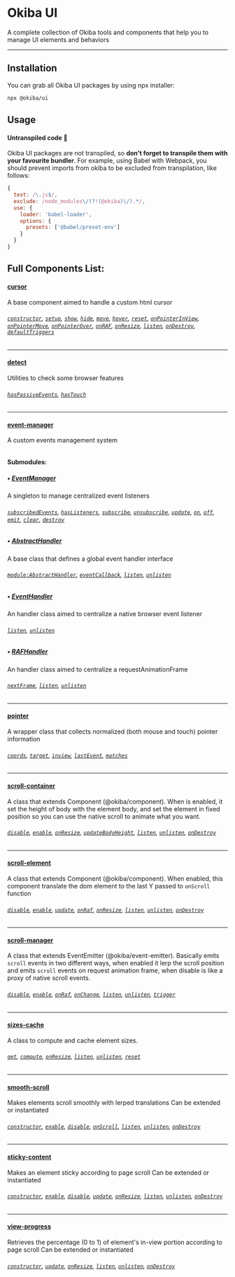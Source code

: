 # Okiba UI

A complete collection of Okiba tools and components that help you to manage UI elements and behaviors
______

## Installation

You can grab all Okiba UI packages by using npx installer:
```bash
npx @okiba/ui
```

## Usage

#### Untranspiled code 🛑
Okiba UI packages are not transpiled, so __don't forget to transpile them with your favourite bundler__.
For example, using Babel with Webpack, you should prevent imports from okiba to be excluded from transpilation, like follows:
```javascript
{
  test: /\.js$/,
  exclude: /node_modules\/(?!(@okiba)\/).*/,
  use: {
    loader: 'babel-loader',
    options: {
      presets: ['@babel/preset-env']
    }
  }
}
```

## Full Components List:


#### [cursor](https://github.com/okiba-gang/okiba-ui/tree/master/packages/cursor)
A base component aimed to handle a custom html cursor
###### [`constructor`](https://github.com/okiba-gang/okiba-ui/tree/master/packages/cursor#cursorprops), [`setup`](https://github.com/okiba-gang/okiba-ui/tree/master/packages/cursor#setup), [`show`](https://github.com/okiba-gang/okiba-ui/tree/master/packages/cursor#show), [`hide`](https://github.com/okiba-gang/okiba-ui/tree/master/packages/cursor#hide), [`move`](https://github.com/okiba-gang/okiba-ui/tree/master/packages/cursor#moveinertia), [`hover`](https://github.com/okiba-gang/okiba-ui/tree/master/packages/cursor#hovermatchedSelector), [`reset`](https://github.com/okiba-gang/okiba-ui/tree/master/packages/cursor#reset), [`onPointerInView`](https://github.com/okiba-gang/okiba-ui/tree/master/packages/cursor#onpointerinviewpayload), [`onPointerMove`](https://github.com/okiba-gang/okiba-ui/tree/master/packages/cursor#onpointermovepayload), [`onPointerOver`](https://github.com/okiba-gang/okiba-ui/tree/master/packages/cursor#onpointerovere), [`onRAF`](https://github.com/okiba-gang/okiba-ui/tree/master/packages/cursor#onraf), [`onResize`](https://github.com/okiba-gang/okiba-ui/tree/master/packages/cursor#onresize), [`listen`](https://github.com/okiba-gang/okiba-ui/tree/master/packages/cursor#listen), [`onDestroy`](https://github.com/okiba-gang/okiba-ui/tree/master/packages/cursor#ondestroy), [`defaultTriggers`](https://github.com/okiba-gang/okiba-ui/tree/master/packages/cursor#defaulttriggers)

---


#### [detect](https://github.com/okiba-gang/okiba-ui/tree/master/packages/detect)
Utilities to check some browser features
###### [`hasPassiveEvents`](https://github.com/okiba-gang/okiba-ui/tree/master/packages/detect#haspassiveevents), [`hasTouch`](https://github.com/okiba-gang/okiba-ui/tree/master/packages/detect#hastouch)

---










#### [event-manager](https://github.com/okiba-gang/okiba-ui/tree/master/packages/event-manager)
A custom events management system
###### 
#### Submodules:

##### • [EventManager](https://github.com/okiba-gang/okiba-ui/tree/master/packages/event-manager/lib/EventManager)
A singleton to manage centralized event listeners

###### [`subscribedEvents`](https://github.com/okiba-gang/okiba-ui/tree/master/packages/event-manager/lib/EventManager), [`hasListeners`](https://github.com/okiba-gang/okiba-ui/tree/master/packages/event-manager/lib/EventManager), [`subscribe`](https://github.com/okiba-gang/okiba-ui/tree/master/packages/event-manager/lib/EventManager), [`unsubscribe`](https://github.com/okiba-gang/okiba-ui/tree/master/packages/event-manager/lib/EventManager), [`update`](https://github.com/okiba-gang/okiba-ui/tree/master/packages/event-manager/lib/EventManager), [`on`](https://github.com/okiba-gang/okiba-ui/tree/master/packages/event-manager/lib/EventManager), [`off`](https://github.com/okiba-gang/okiba-ui/tree/master/packages/event-manager/lib/EventManager), [`emit`](https://github.com/okiba-gang/okiba-ui/tree/master/packages/event-manager/lib/EventManager), [`clear`](https://github.com/okiba-gang/okiba-ui/tree/master/packages/event-manager/lib/EventManager), [`destroy`](https://github.com/okiba-gang/okiba-ui/tree/master/packages/event-manager/lib/EventManager)


##### • [AbstractHandler](https://github.com/okiba-gang/okiba-ui/tree/master/packages/event-manager/lib/handlers/AbstractHandler)
A base class that defines a global event handler interface

###### [`module:AbstractHandler`](https://github.com/okiba-gang/okiba-ui/tree/master/packages/event-manager/lib/handlers/AbstractHandler), [`eventCallback`](https://github.com/okiba-gang/okiba-ui/tree/master/packages/event-manager/lib/handlers/AbstractHandler), [`listen`](https://github.com/okiba-gang/okiba-ui/tree/master/packages/event-manager/lib/handlers/AbstractHandler), [`unlisten`](https://github.com/okiba-gang/okiba-ui/tree/master/packages/event-manager/lib/handlers/AbstractHandler)


##### • [EventHandler](https://github.com/okiba-gang/okiba-ui/tree/master/packages/event-manager/lib/handlers/EventHandler)
An handler class aimed to centralize a native browser event listener

###### [`listen`](https://github.com/okiba-gang/okiba-ui/tree/master/packages/event-manager/lib/handlers/EventHandler), [`unlisten`](https://github.com/okiba-gang/okiba-ui/tree/master/packages/event-manager/lib/handlers/EventHandler)


##### • [RAFHandler](https://github.com/okiba-gang/okiba-ui/tree/master/packages/event-manager/lib/handlers/RAFHandler)
An handler class aimed to centralize a requestAnimationFrame

###### [`nextFrame`](https://github.com/okiba-gang/okiba-ui/tree/master/packages/event-manager/lib/handlers/RAFHandler), [`listen`](https://github.com/okiba-gang/okiba-ui/tree/master/packages/event-manager/lib/handlers/RAFHandler), [`unlisten`](https://github.com/okiba-gang/okiba-ui/tree/master/packages/event-manager/lib/handlers/RAFHandler)



---


#### [pointer](https://github.com/okiba-gang/okiba-ui/tree/master/packages/pointer)
A wrapper class that collects normalized (both mouse and touch) pointer information
###### [`coords`](https://github.com/okiba-gang/okiba-ui/tree/master/packages/pointer#coords), [`target`](https://github.com/okiba-gang/okiba-ui/tree/master/packages/pointer#target), [`inview`](https://github.com/okiba-gang/okiba-ui/tree/master/packages/pointer#inview), [`lastEvent`](https://github.com/okiba-gang/okiba-ui/tree/master/packages/pointer#lastevent), [`matches`](https://github.com/okiba-gang/okiba-ui/tree/master/packages/pointer#matchesselectors-testAncestors)

---


#### [scroll-container](https://github.com/okiba-gang/okiba-ui/tree/master/packages/scroll-container)
A class that extends Component (@okiba/component). When is enabled, it set the height of body with the element body, and set the element in fixed position so you can use the native scroll to animate what you want.
###### [`disable`](https://github.com/okiba-gang/okiba-ui/tree/master/packages/scroll-container#disable), [`enable`](https://github.com/okiba-gang/okiba-ui/tree/master/packages/scroll-container#enable), [`onResize`](https://github.com/okiba-gang/okiba-ui/tree/master/packages/scroll-container#onresize), [`updateBodyHeight`](https://github.com/okiba-gang/okiba-ui/tree/master/packages/scroll-container#updatebodyheight), [`listen`](https://github.com/okiba-gang/okiba-ui/tree/master/packages/scroll-container#listen), [`unlisten`](https://github.com/okiba-gang/okiba-ui/tree/master/packages/scroll-container#unlisten), [`onDestroy`](https://github.com/okiba-gang/okiba-ui/tree/master/packages/scroll-container#ondestroy)

---


#### [scroll-element](https://github.com/okiba-gang/okiba-ui/tree/master/packages/scroll-element)
A class that extends Component (@okiba/component). When enabled, this component translate the dom element to the last Y passed to `onScroll` function
###### [`disable`](https://github.com/okiba-gang/okiba-ui/tree/master/packages/scroll-element#disable), [`enable`](https://github.com/okiba-gang/okiba-ui/tree/master/packages/scroll-element#enable), [`update`](https://github.com/okiba-gang/okiba-ui/tree/master/packages/scroll-element#updateargs-y), [`onRaf`](https://github.com/okiba-gang/okiba-ui/tree/master/packages/scroll-element#onraf), [`onResize`](https://github.com/okiba-gang/okiba-ui/tree/master/packages/scroll-element#onresize), [`listen`](https://github.com/okiba-gang/okiba-ui/tree/master/packages/scroll-element#listen), [`unlisten`](https://github.com/okiba-gang/okiba-ui/tree/master/packages/scroll-element#unlisten), [`onDestroy`](https://github.com/okiba-gang/okiba-ui/tree/master/packages/scroll-element#ondestroy)

---


#### [scroll-manager](https://github.com/okiba-gang/okiba-ui/tree/master/packages/scroll-manager)
A class that extends EventEmitter (@okiba/event-emitter). Basically emits `scroll` events in two different ways, when enabled it lerp the scroll position and emits `scroll` events on request animation frame, when disable is like a proxy of native scroll events.
###### [`disable`](https://github.com/okiba-gang/okiba-ui/tree/master/packages/scroll-manager#disable), [`enable`](https://github.com/okiba-gang/okiba-ui/tree/master/packages/scroll-manager#enable), [`onRaf`](https://github.com/okiba-gang/okiba-ui/tree/master/packages/scroll-manager#onraf), [`onChange`](https://github.com/okiba-gang/okiba-ui/tree/master/packages/scroll-manager#onchange), [`listen`](https://github.com/okiba-gang/okiba-ui/tree/master/packages/scroll-manager#listen), [`unlisten`](https://github.com/okiba-gang/okiba-ui/tree/master/packages/scroll-manager#unlisten), [`trigger`](https://github.com/okiba-gang/okiba-ui/tree/master/packages/scroll-manager#trigger)

---


#### [sizes-cache](https://github.com/okiba-gang/okiba-ui/tree/master/packages/sizes-cache)
A class to compute and cache element sizes.
###### [`get`](https://github.com/okiba-gang/okiba-ui/tree/master/packages/sizes-cache#getel), [`compute`](https://github.com/okiba-gang/okiba-ui/tree/master/packages/sizes-cache#computeel), [`onResize`](https://github.com/okiba-gang/okiba-ui/tree/master/packages/sizes-cache#onresize), [`listen`](https://github.com/okiba-gang/okiba-ui/tree/master/packages/sizes-cache#listen), [`unlisten`](https://github.com/okiba-gang/okiba-ui/tree/master/packages/sizes-cache#unlisten), [`reset`](https://github.com/okiba-gang/okiba-ui/tree/master/packages/sizes-cache#reset)

---


#### [smooth-scroll](https://github.com/okiba-gang/okiba-ui/tree/master/packages/smooth-scroll)
Makes elements scroll smoothly with lerped translations
Can be extended or instantiated
###### [`constructor`](https://github.com/okiba-gang/okiba-ui/tree/master/packages/smooth-scroll#module:smoothscrollargs-args.el-args.options-args.options.elements-args.options.enabled), [`enable`](https://github.com/okiba-gang/okiba-ui/tree/master/packages/smooth-scroll#enable), [`disable`](https://github.com/okiba-gang/okiba-ui/tree/master/packages/smooth-scroll#disable), [`onScroll`](https://github.com/okiba-gang/okiba-ui/tree/master/packages/smooth-scroll#onscrolldata), [`listen`](https://github.com/okiba-gang/okiba-ui/tree/master/packages/smooth-scroll#listen), [`unlisten`](https://github.com/okiba-gang/okiba-ui/tree/master/packages/smooth-scroll#unlisten), [`onDestroy`](https://github.com/okiba-gang/okiba-ui/tree/master/packages/smooth-scroll#ondestroy)

---


#### [sticky-content](https://github.com/okiba-gang/okiba-ui/tree/master/packages/sticky-content)
Makes an element sticky according to page scroll
Can be extended or instantiated
###### [`constructor`](https://github.com/okiba-gang/okiba-ui/tree/master/packages/sticky-content#module:stickycontentargs-args.el-args.options-args.options.targetSelector-args.options.overflow-args.options.thresholdTop), [`enable`](https://github.com/okiba-gang/okiba-ui/tree/master/packages/sticky-content#enable), [`disable`](https://github.com/okiba-gang/okiba-ui/tree/master/packages/sticky-content#disable), [`update`](https://github.com/okiba-gang/okiba-ui/tree/master/packages/sticky-content#updateargs-args.y), [`onResize`](https://github.com/okiba-gang/okiba-ui/tree/master/packages/sticky-content#onresize), [`listen`](https://github.com/okiba-gang/okiba-ui/tree/master/packages/sticky-content#listen), [`unlisten`](https://github.com/okiba-gang/okiba-ui/tree/master/packages/sticky-content#unlisten), [`onDestroy`](https://github.com/okiba-gang/okiba-ui/tree/master/packages/sticky-content#ondestroy)

---


#### [view-progress](https://github.com/okiba-gang/okiba-ui/tree/master/packages/view-progress)
Retrieves the percentage (0 to 1) of element's in-view portion according to page scroll
Can be extended or instantiated
###### [`constructor`](https://github.com/okiba-gang/okiba-ui/tree/master/packages/view-progress#module:viewprogressargs-args.el-args.options-args.options.overflow-args.options.thresholdTop-args.options.thresholdBottom), [`update`](https://github.com/okiba-gang/okiba-ui/tree/master/packages/view-progress#updateargs-args.y), [`onResize`](https://github.com/okiba-gang/okiba-ui/tree/master/packages/view-progress#onresize), [`listen`](https://github.com/okiba-gang/okiba-ui/tree/master/packages/view-progress#listen), [`unlisten`](https://github.com/okiba-gang/okiba-ui/tree/master/packages/view-progress#unlisten), [`onDestroy`](https://github.com/okiba-gang/okiba-ui/tree/master/packages/view-progress#ondestroy)





